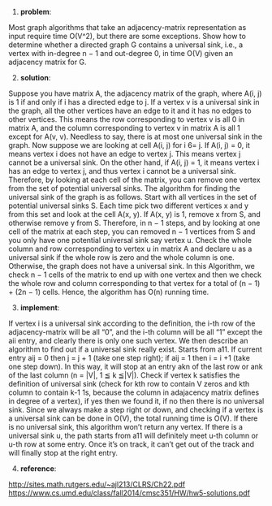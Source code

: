 1. **problem**:

Most graph algorithms that take an adjacency-matrix representation as input require time O(V^2), but there are some exceptions.
Show how to determine whether a directed graph G contains a universal sink, i.e., a vertex with in-degree n − 1 and out-degree 0, 
in time O(V) given an adjacency matrix for G.

2. **solution**:

Suppose you have matrix A, the adjacency matrix of the graph, where A(i, j)
is 1 if and only if i has a directed edge to j. If a vertex v is a universal sink in
the graph, all the other vertices have an edge to it and it has no edges to other
vertices. This means the row corresponding to vertex v is all 0 in matrix A, and
the column corresponding to vertex v in matrix A is all 1 except for A(v, v).
Needless to say, there is at most one universal sink in the graph.
Now suppose we are looking at cell A(i, j) for i 6= j. If A(i, j) = 0, it means
vertex i does not have an edge to vertex j. This means vertex j cannot be a
universal sink. On the other hand, if A(i, j) = 1, it means vertex i has an edge
to vertex j, and thus vertex i cannot be a universal sink. Therefore, by looking
at each cell of the matrix, you can remove one vertex from the set of potential
universal sinks.
The algorithm for finding the universal sink of the graph is as follows. Start with
all vertices in the set of potential universal sinks S. Each time pick two different
vertices x and y from this set and look at the cell A(x, y). If A(x, y) is 1, remove
x from S, and otherwise remove y from S. Therefore, in n − 1 steps, and by
looking at one cell of the matrix at each step, you can removed n − 1 vertices
from S and you only have one potential universal sink say vertex u. Check the
whole column and row corresponding to vertex u in matrix A and declare u as a
universal sink if the whole row is zero and the whole column is one. Otherwise,
the graph does not have a universal sink. In this Algorithm, we check n − 1
cells of the matrix to end up with one vertex and then we check the whole row
and column corresponding to that vertex for a total of (n − 1) + (2n − 1) cells.
Hence, the algorithm has O(n) running time.

3. **implement**:

If vertex i is a universal sink according to the definition, the i-th row of the adjacency-matrix will be all “0”, and the i-th column will be all “1” except the aii entry, and clearly there is only one such vertex. We then describe an algorithm to find out if a universal sink really exist.
Starts from a11. If current entry aij = 0 then j = j + 1 (take one step right); if aij = 1 then i = i +1 (take one step down). In this way, it will stop at an entry akn of the last row or ank of the last column (n = |V|, 1 ≦ k ≦|V|). Check if vertex k satisfies the definition of universal sink (check for kth row to contain V zeros and kth column to contain k-1 1s, because the column in adajacency matrix defines in degree of a vertex), if yes then we found it, if no then there is no universal sink. Since we always make a step right or down, and checking if a vertex is a universal sink can be done in O(V), the total running time is O(V).
If there is no universal sink, this algorithm won’t return any vertex. If there is a universal sink u, the path starts from a11 will definitely meet u-th column or u-th row at some entry. Once it’s on track, it can’t get out of the track and will finally stop at the right entry.

4. **reference**:

http://sites.math.rutgers.edu/~ajl213/CLRS/Ch22.pdf
https://www.cs.umd.edu/class/fall2014/cmsc351/HW/hw5-solutions.pdf
